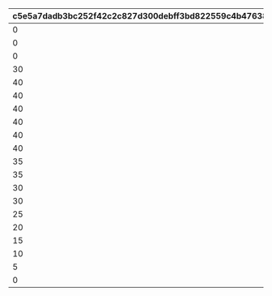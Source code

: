 |c5e5a7dadb3bc252f42c2c827d300debff3bd822559c4b476387a0b20a55ea3a|3ac873451de19aed832ba34ada55bb2afa8240de290941cd4b479f1c6038ce6f|96a5eaf43a73e0230f0dbd60f32f7d22ddffdd8e2c074525fcf644db4ca6f2eb|74c1dd48d1584c95c867a47f039a2225de0910d4d3e004eef8071016a503f1f2|72ba1937a49c508b9c72dee64d0eb907686de5eb35a49f07ef08f61df1f17ca6|060ed84eb315e28c45231be443840ee368290f03cfd07f51bd258e240f4fdf89|77dd177464c00d7952b1a17dcb59d5e261cbd91f4f5a6bda8bbfccc044440630|
| --- | --- | --- | --- | --- | --- | --- |
|0|1|1|50|50|9999999|0|
|0|2|2|80|20|9999999|0|
|0|3|3|30|70|2000|0|
|30|3|4|40|30|5000|0|
|40|3|5|40|0|10000|20|
|40|3|6|30|0|15000|30|
|40|3|7|25|0|20000|35|
|40|3|8|20|0|25000|40|
|40|3|9|15|0|30000|45|
|40|3|10|10|0|35000|50|
|35|3|11|10|0|40000|55|
|35|3|12|5|0|45000|60|
|30|3|13|5|0|50000|65|
|30|3|14|0|0|55000|70|
|25|3|15|0|0|60000|75|
|20|3|16|0|0|65000|80|
|15|3|17|0|0|70000|85|
|10|3|18|0|0|75000|90|
|5|3|19|0|0|80000|95|
|0|3|20|0|0|9999999|100|